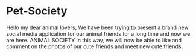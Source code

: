 # Pet-Society

Hello my dear animal lovers;
We have been trying to present a brand new social media application for our animal friends for a long time and now we are here.
ANIMAL SOCIETY
In this way, we will now be able to like and comment on the photos of our cute friends and meet new cute friends.
